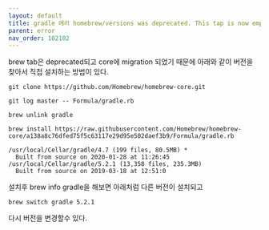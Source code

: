 ```yaml
---
layout: default
title: gradle 에러 homebrew/versions was deprecated. This tap is now empty as all its formulae were migrated.
parent: error
nav_order: 102102
---
```


brew tab은 deprecated되고 core에 migration 되었기 때문에 아래와 같이 버전을 찾아서 직접 설치하는 방법이 있다.

```
git clone https://github.com/Homebrew/homebrew-core.git

git log master -- Formula/gradle.rb

brew unlink gradle

brew install https://raw.githubusercontent.com/Homebrew/homebrew-core/a138a8c76dfed75f5c63117e29d95e502daef3b9/Formula/gradle.rb

/usr/local/Cellar/gradle/4.7 (199 files, 80.5MB) *
  Built from source on 2020-01-28 at 11:26:45
/usr/local/Cellar/gradle/5.2.1 (13,358 files, 235.3MB)
  Built from source on 2019-03-18 at 12:51:0
```
설치후 brew info gradle을 해보면 아래처럼 다른 버전이 설치되고

```
brew switch gradle 5.2.1
```
다시 버전을 변경할수 있다.